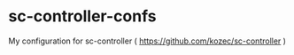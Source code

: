# sc-controller-confs
My configuration for sc-controller ( https://github.com/kozec/sc-controller )

